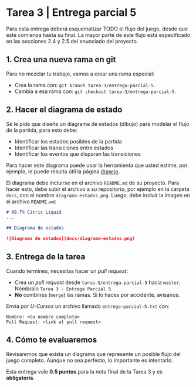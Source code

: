 # Tarea 3 | Entrega parcial 5

Para esta entrega deberá esquematizar TODO el flujo del juego, desde que este comienza
hasta su final. La mayor parte de este flujo está especificado en las secciones
2.4 y 2.5 del enunciado del proyecto.

## 1. Crea una nueva rama en git
Para no mezclar tu trabajo, vamos a crear una rama especial:

- Crea la rama con: `git branch tarea-3/entrega-parcial-5`.
- Cambia a esa rama con: `git checkout tarea-3/entrega-parcial-5`.

## 2. Hacer el diagrama de estado
Se le pide que diseñe un diagrama de estados (dibujo) para modelar el flujo de 
la partida, para esto debe:

- Identificar los estados posibles de la partida
- Identificar las transiciones entre estados
- Identificar los eventos que disparan las transiciones

Para hacer este diagrama puede usar la herramienta que usted estime, por ejemplo,
le puede resulta útil la página [draw.io](https://app.diagrams.net).

El diagrama debe incluirse en el archivo ``README.md`` de su proyecto.
Para hacer esto, debe subir el archivo a su repositorio, por ejemplo en la carpeta ``docs``, con
el nombre ``diagrama-estados.png``. Luego, debe incluir la imagen en el archivo ``README.md``:

```markdown
# 99.7% Citric Liquid
...

## Diagrama de estados

![Diagrama de estados](docs/diagrama-estados.png)
```

## 3. Entrega de la tarea
Cuando termines, necesitas hacer un *pull request*:

- Crea un *pull request* desde `tarea-3/entrega-parcial-5` hacia `master`. Nómbralo `Tarea 3 - Entrega Parcial 5`.
- **No** combines (`merge`) las ramas. Si lo haces por accidente, avísanos.

Envía por *U-Cursos* un archivo llamado `entrega-parcial-5.txt` con:

```
Nombre: <tu nombre completo>
Pull Request: <link al pull request>
```

## 4. Cómo te evaluaremos
Revisaremos que exista un diagrama que represente un posible flujo del juego completo. 
Aunque no sea perfecto, lo importante es intentarlo.

Esta entrega vale **0.5 puntos** para la nota final de la Tarea 3 y es **obligatoria**.
